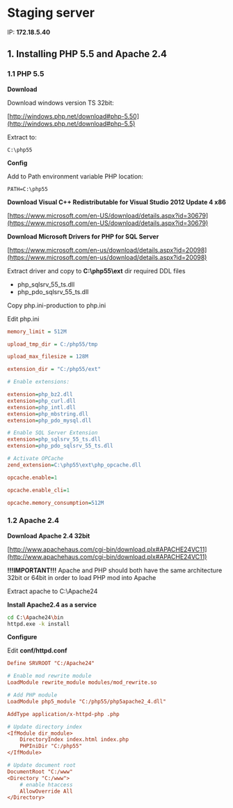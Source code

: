 # Staging server

IP: __172.18.5.40__

## 1. Installing PHP 5.5 and Apache 2.4

### 1.1 PHP 5.5

__Download__

Download windows version TS 32bit:

[http://windows.php.net/download#php-5.50](http://windows.php.net/download#php-5.5)

Extract to:

```
C:\php55
```

__Config__

Add to Path environment variable PHP location:

```
PATH=C:\php55
```

__Download Visual C++ Redistributable for Visual Studio 2012 Update 4 x86__

[https://www.microsoft.com/en-US/download/details.aspx?id=30679](https://www.microsoft.com/en-US/download/details.aspx?id=30679)

__Download Microsoft Drivers for PHP for SQL Server__

[https://www.microsoft.com/en-us/download/details.aspx?id=20098](https://www.microsoft.com/en-us/download/details.aspx?id=20098)

Extract driver and copy to __C:\php55\ext__ dir required DDL files

* php_sqlsrv_55_ts.dll
* php_pdo_sqlsrv_55_ts.dll

Copy php.ini-production to php.ini

Edit php.ini

```ini
memory_limit = 512M

upload_tmp_dir = C:/php55/tmp

upload_max_filesize = 128M

extension_dir = "C:/php55/ext"

# Enable extensions:

extension=php_bz2.dll
extension=php_curl.dll
extension=php_intl.dll
extension=php_mbstring.dll
extension=php_pdo_mysql.dll

# Enable SQL Server Extension
extension=php_sqlsrv_55_ts.dll
extension=php_pdo_sqlsrv_55_ts.dll

# Activate OPCache
zend_extension=C:\php55\ext\php_opcache.dll

opcache.enable=1

opcache.enable_cli=1

opcache.memory_consumption=512M
```

### 1.2 Apache 2.4

__Download Apache 2.4 32bit__

[http://www.apachehaus.com/cgi-bin/download.plx#APACHE24VC11](http://www.apachehaus.com/cgi-bin/download.plx#APACHE24VC11)

__!!!IMPORTANT!!!__ Apache and PHP should both have the same architecture 32bit or 64bit in order to load PHP mod into Apache

Extract apache to C:\Apache24

__Install Apache2.4 as a service__

```bash
cd C:\Apache24\bin
httpd.exe -k install
```

__Configure__

Edit __conf/httpd.conf__

```ini
Define SRVROOT "C:/Apache24"

# Enable mod rewrite module
LoadModule rewrite_module modules/mod_rewrite.so

# Add PHP module
LoadModule php5_module "C:/php55/php5apache2_4.dll"

AddType application/x-httpd-php .php

# Update directory index
<IfModule dir_module>
    DirectoryIndex index.html index.php
	PHPIniDir "C:/php55"
</IfModule>

# Update document root
DocumentRoot "C:/www"
<Directory "C:/www">
    # enable htaccess
    AllowOverride All
</Directory>
```










